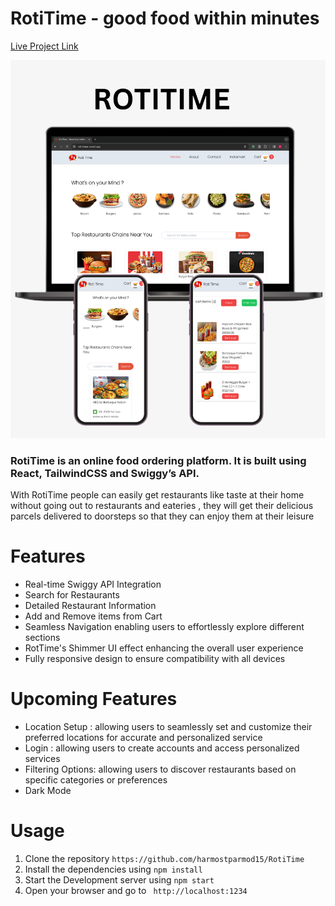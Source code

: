 # RotiTime - good food within minutes

[Live Project Link](https://roti-timee.vercel.app/)

![image](./src/assets/images/rotiTime-preview.png "preview site ")

### RotiTime is an online food ordering platform. It is built using React, TailwindCSS and Swiggy’s API.

With RotiTime people can easily get restaurants like taste at their home without going out to restaurants and eateries ,
they will get their delicious parcels delivered to doorsteps so that they can enjoy them at their leisure

# Features

- Real-time Swiggy API Integration
- Search for Restaurants
- Detailed Restaurant Information
- Add and Remove items from Cart
- Seamless Navigation enabling users to effortlessly explore different sections
- RotTime's Shimmer UI effect enhancing the overall user experience
- Fully responsive design to ensure compatibility with all devices

# Upcoming Features

- Location Setup : allowing users to seamlessly set and customize their preferred locations for accurate and personalized service
- Login : allowing users to create accounts and access personalized services
- Filtering Options: allowing users to discover restaurants based on specific categories or preferences
- Dark Mode

# Usage

1. Clone the repository `https://github.com/harmostparmod15/RotiTime `
2. Install the dependencies using `npm install`
3. Start the Development server using `npm start`
4. Open your browser and go to ` http://localhost:1234`
